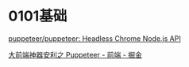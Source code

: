 # 0101基础

[puppeteer/puppeteer: Headless Chrome Node.js API](https://github.com/puppeteer/puppeteer)

[大前端神器安利之 Puppeteer - 前端 - 掘金](https://juejin.im/entry/5a3aa0e86fb9a045076fd385)

